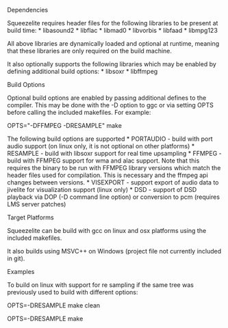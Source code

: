 

Dependencies

Squeezelite requires header files for the following libraries to be present at build time: * libasound2 * libflac * libmad0 * libvorbis * libfaad * libmpg123

All above libraries are dynamically loaded and optional at runtime, meaning that these libraries are only required on the build machine.

It also optionally supports the following libraries which may be enabled by defining additional build options: * libsoxr * libffmpeg

Build Options

Optional build options are enabled by passing additional defines to the compiler. This may be done with the -D option to ggc or via setting OPTS before calling the included makefiles. For example:

OPTS="-DFFMPEG -DRESAMPLE" make

The following build options are supported * PORTAUDIO - build with port audio support (on linux only, it is not optional on other platforms) * RESAMPLE - build with libsoxr support for real time upsampling * FFMPEG - build with FFMPEG support for wma and alac support. Note that this requires the binary to be run with FFMPEG library versions which match the header files used for compilation. This is necessary and the ffmpeg api changes between versions. * VISEXPORT - support export of audio data to jivelite for visualization support (linux only) * DSD - support of DSD playback via DOP (-D command line option) or conversion to pcm (requires LMS server patches)

Target Platforms

Squeezelite can be build with gcc on linux and osx platforms using the included makefiles.

It also builds using MSVC++ on Windows (project file not currently included in git).

Examples

To build on linux with support for re sampling if the same tree was previously used to build with different options:

OPTS=-DRESAMPLE make clean

OPTS=-DRESAMPLE make

